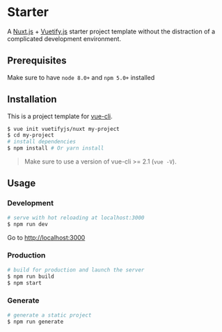 # Starter

A [Nuxt.js](https://github.com/nuxt/nuxt.js) + [Vuetify.js](https://github.com/vuetifyjs/vuetify) starter project template without the distraction of a complicated development environment.

## Prerequisites

Make sure to have `node 8.0+` and `npm 5.0+` installed

## Installation

This is a project template for [vue-cli](https://github.com/vuejs/vue-cli).

``` bash
$ vue init vuetifyjs/nuxt my-project  
$ cd my-project                     
# install dependencies
$ npm install # Or yarn install
```

> Make sure to use a version of vue-cli >= 2.1 (`vue -V`).

## Usage

### Development

``` bash
# serve with hot reloading at localhost:3000
$ npm run dev
```

Go to [http://localhost:3000](http://localhost:3000)

### Production

``` bash
# build for production and launch the server
$ npm run build
$ npm start
```

### Generate

``` bash
# generate a static project
$ npm run generate
```

